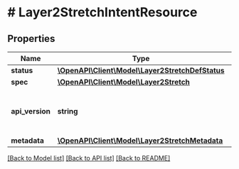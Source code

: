 # # Layer2StretchIntentResource

## Properties

Name | Type | Description | Notes
------------ | ------------- | ------------- | -------------
**status** | [**\OpenAPI\Client\Model\Layer2StretchDefStatus**](Layer2StretchDefStatus.md) |  | [optional]
**spec** | [**\OpenAPI\Client\Model\Layer2Stretch**](Layer2Stretch.md) |  | [optional]
**api_version** | **string** | API Version of the Nutanix v3 API framework. | [optional] [default to '3.1.0']
**metadata** | [**\OpenAPI\Client\Model\Layer2StretchMetadata**](Layer2StretchMetadata.md) |  |

[[Back to Model list]](../../README.md#models) [[Back to API list]](../../README.md#endpoints) [[Back to README]](../../README.md)
